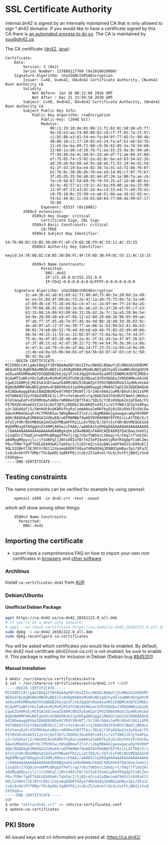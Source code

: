 # SSL Certificate Authority

internal.dn42 is signed by an internally maintained CA that is only allowed to sign *.dn42 domains.
If you would like to have a certificate signed by this CA there is [an automated process to do so](/services/Automatic-CA). The CA is maintained by xuu@dn42.us

The CA certificate ([dn42](https://ca.dn42/crt/root-ca.crt), [iana](https://ca.dn42.us/crt/root-ca.crt)):

```
Certificate:
    Data:
        Version: 3 (0x2)
        Serial Number: 137808117760 (0x2016010000)
    Signature Algorithm: sha256WithRSAEncryption
        Issuer: C=XD, O=dn42, OU=dn42 Certificate Authority, CN=dn42 Root Authority CA
        Validity
            Not Before: Jan 16 00:12:04 2016 GMT
            Not After : Dec 31 23:59:59 2030 GMT
        Subject: C=XD, O=dn42, OU=dn42 Certificate Authority, CN=dn42 Root Authority CA
        Subject Public Key Info:
            Public Key Algorithm: rsaEncryption
                Public-Key: (2048 bit)
                Modulus:
                    00:c1:19:10:de:01:86:11:f1:82:0c:b0:d4:e5:ff:
                    9a:c8:e3:aa:f4:00:08:82:c0:cf:7f:05:7a:21:97:
                    c1:b5:8b:a3:d1:54:ee:fa:04:0f:77:d5:5c:98:4b:
                    d9:88:18:c1:17:10:92:e5:24:fa:ef:61:eb:5d:7b:
                    11:e5:be:ba:89:f2:60:c9:3b:82:05:3a:74:54:60:
                    23:66:1a:d8:cd:28:7b:f1:ea:55:25:9a:8c:04:a0:
                    ff:9d:48:54:4c:9d:bc:2d:a0:df:71:ae:64:47:0d:
                    e7:75:05:f4:c5:02:2a:d2:0c:be:a3:63:54:62:2b:
                    ad:29:eb:6a:08:a4:5e:a8:eb:f1:52:14:4e:d1:5d:
                    41:2f:d3:19:ba:e4:82:36:7a:d1:a3:f2:84:f6:07:
                    b2:f6:0c:30:db:db:76:ee:e9:14:05:c7:8f:75:b7:
                    3f:d5:d5:35:56:d0:92:44:df:26:1e:00:fa:ae:cb:
                    7a:c9:50:67:5d:69:f8:f9:fd:25:a7:1d:db:40:b1:
                    42:bc:45:57:e1:c9:1c:42:ba:69:80:1e:ea:25:99:
                    12:9f:6f:23:a3:d2:2e:4a:cd:15:e4:7c:49:f9:d1:
                    c0:f0:19:0c:15:50:ce:a6:51:bb:aa:16:b2:82:ec:
                    f4:61:44:8c:1c:dd:65:60:04:77:b0:4d:99:67:17:
                    fb:09
                Exponent: 65537 (0x10001)
        X509v3 extensions:
            X509v3 Key Usage: critical
                Certificate Sign, CRL Sign
            X509v3 Basic Constraints: critical
                CA:TRUE
            X509v3 Subject Key Identifier: 
                54:76:88:B2:C0:B5:30:D0:FC:4F:C9:6D:3B:F9:8C:55:11:AC:15:15
            X509v3 Authority Key Identifier: 
                keyid:54:76:88:B2:C0:B5:30:D0:FC:4F:C9:6D:3B:F9:8C:55:11:AC:15:15

            X509v3 Name Constraints: 
                Permitted:
                  DNS:.dn42
                  IP:172.20.0.0/255.252.0.0
                  IP:FD42:0:0:0:0:0:0:0/FFFF:0:0:0:0:0:0:0

    Signature Algorithm: sha256WithRSAEncryption
         5c:a4:3b:41:a0:81:69:e2:71:99:4d:75:4b:5a:20:0d:2a:d9:
         ec:ea:bc:8d:4f:b0:6c:f3:2e:41:1a:a0:75:f3:de:7e:3a:e0:
         a7:b9:db:cd:f5:16:e4:6a:cb:e7:cc:2a:8f:ee:7f:14:0a:a5:
         b5:f9:66:48:81:e5:68:1e:0c:a6:a3:3c:a7:2b:e3:95:cf:e3:
         63:15:0d:16:09:63:d9:66:31:3b:42:2e:7c:1a:e5:28:8e:5e:
         3d:9e:28:99:48:e9:47:86:11:e2:04:29:60:2b:96:95:99:ae:
         3f:ab:ff:3f:45:ab:7e:07:45:4e:4d:0b:18:40:3d:3b:02:9c:
         4e:a9:0f:a5:c2:3f:4a:30:77:ae:66:5c:b3:8d:b2:41:6b:e2:
         98:01:7d:e0:6b:52:70:4d:3d:b8:a9:48:f5:02:d2:d9:40:66:
         b6:5e:44:25:11:55:ac:31:02:d7:67:72:6a:6a:bc:74:34:5f:
         75:dc:9a:4f:83:28:40:e0:2a:dc:3f:41:43:5a:47:07:2b:b7:
         a7:3f:d0:15:a2:42:d7:30:22:f2:f6:e4:b4:f6:3b:38:ca:6b:
         4c:e7:3c:a4:70:cb:de:af:0a:14:ff:23:25:ca:04:cd:9e:49:
         c3:4b:e4:0a:b5:0b:84:b5:ef:b4:5b:63:07:47:63:cd:5c:50:
         0b:42:0a:a9
-----BEGIN CERTIFICATE-----
MIID8DCCAtigAwIBAgIFIBYBAAAwDQYJKoZIhvcNAQELBQAwYjELMAkGA1UEBhMC
WEQxDTALBgNVBAoMBGRuNDIxIzAhBgNVBAsMGmRuNDIgQ2VydGlmaWNhdGUgQXV0
aG9yaXR5MR8wHQYDVQQDDBZkbjQyIFJvb3QgQXV0aG9yaXR5IENBMCAXDTE2MDEx
NjAwMTIwNFoYDzIwMzAxMjMxMjM1OTU5WjBiMQswCQYDVQQGEwJYRDENMAsGA1UE
CgwEZG40MjEjMCEGA1UECwwaZG40MiBDZXJ0aWZpY2F0ZSBBdXRob3JpdHkxHzAd
BgNVBAMMFmRuNDIgUm9vdCBBdXRob3JpdHkgQ0EwggEiMA0GCSqGSIb3DQEBAQUA
A4IBDwAwggEKAoIBAQDBGRDeAYYR8YIMsNTl/5rI46r0AAiCwM9/BXohl8G1i6PR
VO76BA931VyYS9mIGMEXEJLlJPrvYetdexHlvrqJ8mDJO4IFOnRUYCNmGtjNKHvx
6lUlmowEoP+dSFRMnbwtoN9xrmRHDed1BfTFAirSDL6jY1RiK60p62oIpF6o6/FS
FE7RXUEv0xm65II2etGj8oT2B7L2DDDb23bu6RQFx491tz/V1TVW0JJE3yYeAPqu
y3rJUGddafj5/SWnHdtAsUK8RVfhyRxCummAHuolmRKfbyOj0i5KzRXkfEn50cDw
GQwVUM6mUbuqFrKC7PRhRIwc3WVgBHewTZlnF/sJAgMBAAGjgaowgacwDgYDVR0P
AQH/BAQDAgEGMA8GA1UdEwEB/wQFMAMBAf8wHQYDVR0OBBYEFFR2iLLAtTDQ/E/J
bTv5jFURrBUVMB8GA1UdIwQYMBaAFFR2iLLAtTDQ/E/JbTv5jFURrBUVMEQGA1Ud
HgQ9MDugOTAHggUuZG40MjAKhwisFAAA//wAADAihyD9QgAAAAAAAAAAAAAAAAAA
//8AAAAAAAAAAAAAAAAAADANBgkqhkiG9w0BAQsFAAOCAQEAXKQ7QaCBaeJxmU11
S1ogDSrZ7Oq8jU+wbPMuQRqgdfPefjrgp7nbzfUW5GrL58wqj+5/FAqltflmSIHl
aB4MpqM8pyvjlc/jYxUNFglj2WYxO0IufBrlKI5ePZ4omUjpR4YR4gQpYCuWlZmu
P6v/P0WrfgdFTk0LGEA9OwKcTqkPpcI/SjB3rmZcs42yQWvimAF94GtScE09uKlI
9QLS2UBmtl5EJRFVrDEC12dyamq8dDRfddyaT4MoQOAq3D9BQ1pHByu3pz/QFaJC
1zAi8vbktPY7OMprTOc8pHDL3q8KFP8jJcoEzZ5Jw0vkCrULhLXvtFtjB0djzVxQ
C0IKqQ==
-----END CERTIFICATE-----
```


## Testing constraints

The name constraints can be verified for example by using openssl:
```
    openssl x509 -in dn42.crt -text -noout
```
which will show among other things:
```
    X509v3 Name Constraints: 
      Permitted:
        DNS:.dn42
```

## Importing the certificate

- cacert have a comprehensive FAQ on how to import your own root certificates in [browsers](http://wiki.cacert.org/FAQ/BrowserClients) and [other software](http://wiki.cacert.org/FAQ/ImportRootCert)

### Archlinux

Install `ca-certificates-dn42` from [AUR](https://aur.archlinux.org/packages/ca-certificates-dn42/)

### Debian/Ubuntu

#### Unofficial Debian Package

```bash
wget https://ca.dn42.us/ca-dn42_20161122.0_all.deb
# If you're on a dn42-only network:
# wget --no-check-certificate https://ca.dn42/ca-dn42_20161122.0_all.deb
sudo dpkg -i ca-dn42_20161122.0_all.deb
sudo dpkg-reconfigure ca-certificates
```

You will be asked which certificates you would like to enabled. By default, the dn42 root certifcate (dn42/root-ca.crt) is not enabled, be sure to enable it. This package is waiting for inclusion in Debian (Debian bug [#845351](https://bugs.debian.org/cgi-bin/bugreport.cgi?bug=845351)).

#### Manual Installation

```bash
$ mkdir /usr/share/ca-certificates/extra
$ cat > /usr/share/ca-certificates/extra/dn42.crt <<EOF
-----BEGIN CERTIFICATE-----
MIID8DCCAtigAwIBAgIFIBYBAAAwDQYJKoZIhvcNAQELBQAwYjELMAkGA1UEBhMC
WEQxDTALBgNVBAoMBGRuNDIxIzAhBgNVBAsMGmRuNDIgQ2VydGlmaWNhdGUgQXV0
aG9yaXR5MR8wHQYDVQQDDBZkbjQyIFJvb3QgQXV0aG9yaXR5IENBMCAXDTE2MDEx
NjAwMTIwNFoYDzIwMzAxMjMxMjM1OTU5WjBiMQswCQYDVQQGEwJYRDENMAsGA1UE
CgwEZG40MjEjMCEGA1UECwwaZG40MiBDZXJ0aWZpY2F0ZSBBdXRob3JpdHkxHzAd
BgNVBAMMFmRuNDIgUm9vdCBBdXRob3JpdHkgQ0EwggEiMA0GCSqGSIb3DQEBAQUA
A4IBDwAwggEKAoIBAQDBGRDeAYYR8YIMsNTl/5rI46r0AAiCwM9/BXohl8G1i6PR
VO76BA931VyYS9mIGMEXEJLlJPrvYetdexHlvrqJ8mDJO4IFOnRUYCNmGtjNKHvx
6lUlmowEoP+dSFRMnbwtoN9xrmRHDed1BfTFAirSDL6jY1RiK60p62oIpF6o6/FS
FE7RXUEv0xm65II2etGj8oT2B7L2DDDb23bu6RQFx491tz/V1TVW0JJE3yYeAPqu
y3rJUGddafj5/SWnHdtAsUK8RVfhyRxCummAHuolmRKfbyOj0i5KzRXkfEn50cDw
GQwVUM6mUbuqFrKC7PRhRIwc3WVgBHewTZlnF/sJAgMBAAGjgaowgacwDgYDVR0P
AQH/BAQDAgEGMA8GA1UdEwEB/wQFMAMBAf8wHQYDVR0OBBYEFFR2iLLAtTDQ/E/J
bTv5jFURrBUVMB8GA1UdIwQYMBaAFFR2iLLAtTDQ/E/JbTv5jFURrBUVMEQGA1Ud
HgQ9MDugOTAHggUuZG40MjAKhwisFAAA//wAADAihyD9QgAAAAAAAAAAAAAAAAAA
//8AAAAAAAAAAAAAAAAAADANBgkqhkiG9w0BAQsFAAOCAQEAXKQ7QaCBaeJxmU11
S1ogDSrZ7Oq8jU+wbPMuQRqgdfPefjrgp7nbzfUW5GrL58wqj+5/FAqltflmSIHl
aB4MpqM8pyvjlc/jYxUNFglj2WYxO0IufBrlKI5ePZ4omUjpR4YR4gQpYCuWlZmu
P6v/P0WrfgdFTk0LGEA9OwKcTqkPpcI/SjB3rmZcs42yQWvimAF94GtScE09uKlI
9QLS2UBmtl5EJRFVrDEC12dyamq8dDRfddyaT4MoQOAq3D9BQ1pHByu3pz/QFaJC
1zAi8vbktPY7OMprTOc8pHDL3q8KFP8jJcoEzZ5Jw0vkCrULhLXvtFtjB0djzVxQ
C0IKqQ==
-----END CERTIFICATE-----
EOF
$ echo "extra/dn42.crt" >> /etc/ca-certificates.conf
$ update-ca-certificates
```

## PKI Store

All issued keys and crl information are posted at: <https://ca.dn42/>
